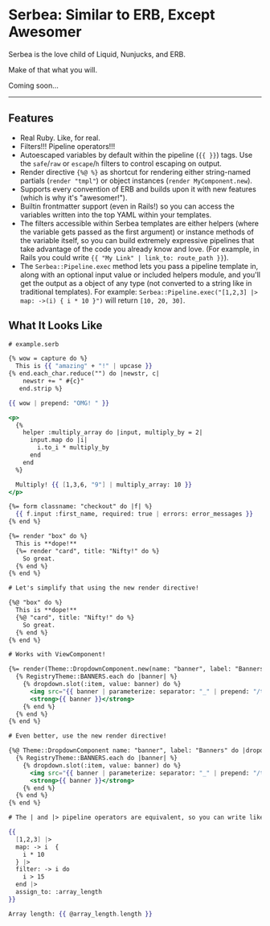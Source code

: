 # Serbea: Similar to ERB, Except Awesomer

Serbea is the love child of Liquid, Nunjucks, and ERB.

Make of that what you will.

Coming soon…

----

## Features

* Real Ruby. Like, for real.
* Filters!!! Pipeline operators!!!
* Autoescaped variables by default within the pipeline (`{{ }}`) tags. Use the `safe`/`raw` or `escape`/`h` filters to control escaping on output.
* Render directive `{%@ %}` as shortcut for rendering either string-named partials (`render "tmpl"`) or object instances (`render MyComponent.new`).
* Supports every convention of ERB and builds upon it with new features (which is why it's "awesomer!").
* Builtin frontmatter support (even in Rails!) so you can access the variables written into the top YAML within your templates.
* The filters accessible within Serbea templates are either helpers (where the variable gets passed as the first argument) or instance methods of the variable itself, so you can build extremely expressive pipelines that take advantage of the code you already know and love. (For example, in Rails you could write `{{ "My Link" | link_to: route_path }}`).
* The `Serbea::Pipeline.exec` method lets you pass a pipeline template in, along with an optional input value or included helpers module, and you'll get the output as a object of any type (not converted to a string like in traditional templates). For example: `Serbea::Pipeline.exec("[1,2,3] |> map: ->(i) { i * 10 }")` will return `[10, 20, 30]`.

## What It Looks Like

```hbs
# example.serb

{% wow = capture do %}
  This is {{ "amazing" + "!" | upcase }}
{% end.each_char.reduce("") do |newstr, c|
    newstr += " #{c}"
   end.strip %}

{{ wow | prepend: "OMG! " }}
```

```hbs
<p>
  {%
    helper :multiply_array do |input, multiply_by = 2|
      input.map do |i|
        i.to_i * multiply_by
      end
    end
  %}

  Multiply! {{ [1,3,6, "9"] | multiply_array: 10 }}
</p>
```

```hbs
{%= form classname: "checkout" do |f| %}
  {{ f.input :first_name, required: true | errors: error_messages }}
{% end %}
```

```hbs
{%= render "box" do %}
  This is **dope!**
  {%= render "card", title: "Nifty!" do %}
    So great.
  {% end %}
{% end %}

# Let's simplify that using the new render directive!

{%@ "box" do %}
  This is **dope!**
  {%@ "card", title: "Nifty!" do %}
    So great.
  {% end %}
{% end %}
```

```hbs
# Works with ViewComponent!

{%= render(Theme::DropdownComponent.new(name: "banner", label: "Banners")) do |dropdown| %}
  {% RegistryTheme::BANNERS.each do |banner| %}
    {% dropdown.slot(:item, value: banner) do %}
      <img src="{{ banner | parameterize: separator: "_" | prepend: "/themes/" | append: ".jpg" }}">
      <strong>{{ banner }}</strong>
    {% end %}
  {% end %}
{% end %}

# Even better, use the new render directive!

{%@ Theme::DropdownComponent name: "banner", label: "Banners" do |dropdown| %}
  {% RegistryTheme::BANNERS.each do |banner| %}
    {% dropdown.slot(:item, value: banner) do %}
      <img src="{{ banner | parameterize: separator: "_" | prepend: "/themes/" | append: ".jpg" }}">
      <strong>{{ banner }}</strong>
    {% end %}
  {% end %}
{% end %}
```

```hbs
# The | and |> pipeline operators are equivalent, so you can write like this if you want!

{{
  [1,2,3] |>
  map: -> i  {
    i * 10
  } |>
  filter: -> i do
    i > 15
  end |>
  assign_to: :array_length
}}

Array length: {{ @array_length.length }}
```
